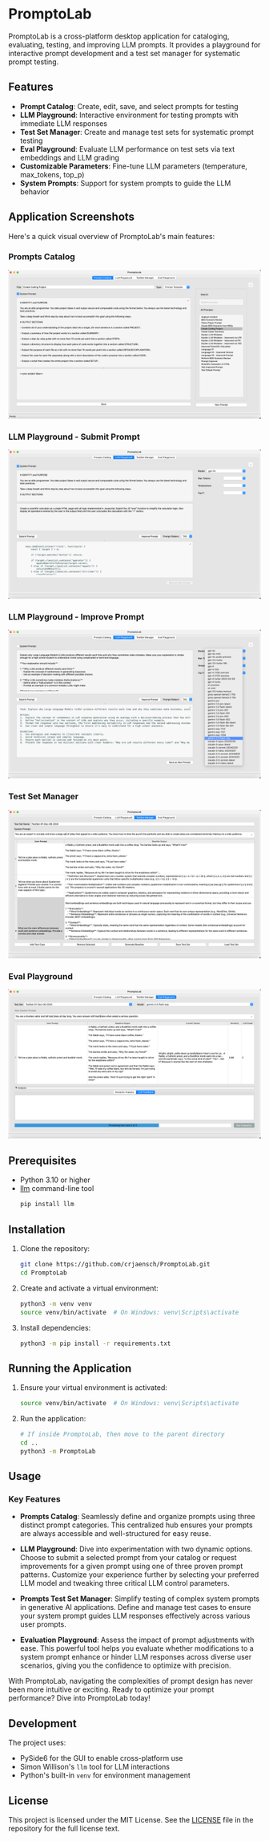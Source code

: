 # PromptoLab

PromptoLab is a cross-platform desktop application for cataloging, evaluating, testing, and improving LLM prompts. It provides a playground for interactive prompt development and a test set manager for systematic prompt testing.

## Features

- **Prompt Catalog**: Create, edit, save, and select prompts for testing
- **LLM Playground**: Interactive environment for testing prompts with immediate LLM responses
- **Test Set Manager**: Create and manage test sets for systematic prompt testing
- **Eval Playground**: Evaluate LLM performance on test sets via text embeddings and LLM grading
- **Customizable Parameters**: Fine-tune LLM parameters (temperature, max_tokens, top_p)
- **System Prompts**: Support for system prompts to guide the LLM behavior

## Application Screenshots

Here's a quick visual overview of PromptoLab's main features:

### Prompts Catalog
![Prompts Catalog for managing your prompt library](images/Prompts-Catalog-Screen.png)

### LLM Playground - Submit Prompt
![Interactive LLM Playground for prompt development](images/LLM-Playground-Screen_Submit-Prompt.png)

### LLM Playground - Improve Prompt
![Interactive LLM Playground for prompt development](images/LLM-Playground-Screen_Improve-Prompt.png)

### Test Set Manager
![Test Set Manager for systematic prompt test set definition](images/TestSet-Manager-Screen.png)

### Eval Playground
![Evaluation Playground for assessing prompt performance](images/Eval-Playground-Screen.png)

## Prerequisites

- Python 3.10 or higher
- [llm](https://github.com/simonw/llm) command-line tool
  ```bash
  pip install llm
  ```

## Installation

1. Clone the repository:
   ```bash
   git clone https://github.com/crjaensch/PromptoLab.git
   cd PromptoLab
   ```

2. Create and activate a virtual environment:
   ```bash
   python3 -m venv venv
   source venv/bin/activate  # On Windows: venv\Scripts\activate
   ```

3. Install dependencies:
   ```bash
   python3 -m pip install -r requirements.txt
   ```

## Running the Application

1. Ensure your virtual environment is activated:
   ```bash
   source venv/bin/activate  # On Windows: venv\Scripts\activate
   ```

2. Run the application:
   ```bash
   # If inside PromptoLab, then move to the parent directory
   cd ..
   python3 -m PromptoLab
   ```

## Usage
### Key Features

- **Prompts Catalog**: Seamlessly define and organize prompts using three distinct prompt categories. This centralized hub ensures your prompts are always accessible and well-structured for easy reuse.

- **LLM Playground**: Dive into experimentation with two dynamic options. Choose to submit a selected prompt from your catalog or request improvements for a given prompt using one of three proven prompt patterns. Customize your experience further by selecting your preferred LLM model and tweaking three critical LLM control parameters.

- **Prompts Test Set Manager**: Simplify testing of complex system prompts in generative AI applications. Define and manage test cases to ensure your system prompt guides LLM responses effectively across various user prompts.

- **Evaluation Playground**: Assess the impact of prompt adjustments with ease. This powerful tool helps you evaluate whether modifications to a system prompt enhance or hinder LLM responses across diverse user scenarios, giving you the confidence to optimize with precision.

With PromptoLab, navigating the complexities of prompt design has never been more intuitive or exciting. Ready to optimize your prompt performance? Dive into PromptoLab today!

## Development

The project uses:
- PySide6 for the GUI to enable cross-platform use
- Simon Willison's `llm` tool for LLM interactions
- Python's built-in `venv` for environment management

## License

This project is licensed under the MIT License. See the [LICENSE](license.md) file in the repository for the full license text.
